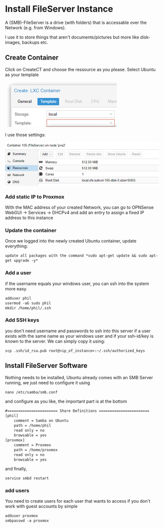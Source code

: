 # Install FileServer Instance

A (SMB)-FileServer is a drive (with folders) that is accessable over the Network (e.g. from Windows). 

I use it to store things that aren't documents/pictures but more like disk-images, backups etc.

## Create Container

Click on CreateCT and choose the ressource as you please.
Select Ubuntu as your template

![Wizard](2020-07-17-22-34-06.png)

I use those settings:

![Settings](2020-07-17-23-19-55.png)

### Add static IP to Proxmox

With the MAC address of your created Network, you can go to OPNSense WebGUI -> Services -> DHCPv4 and add an entry to assign a fixed IP address to this instance

### Update the container

Once we logged into the newly created Ubuntu container, update everything:

    update all packages with the command *sudo apt-get update && sudo apt-get upgrade -y* 

### Add a user

if the username equals your windows user, you can ssh into the system more easy.

    adduser phil
    usermod -aG sudo phil 
    mkdir /home/phil/.ssh

### Add SSH keys

you don't need username and passwords to ssh into this server if a user exists with the same name as your windows user and if your ssh-id/key is known to the server. We can simply copy it using: 

    scp .ssh/id_rsa.pub root@<ip_of_instance>:~/.ssh/authorized_keys

## Install FileServer Software

Nothing needs to be installed, Ubuntu already comes with an SMB Server running, we just need to configure it using 

    nano /etc/samba/smb.conf

and configure as you like, the important part is at the bottom

    #======================= Share Definitions =======================
    [phil]
        comment = Samba on Ubuntu
        path = /home/phil
        read only = no
        browsable = yes
    [proxmox]
        comment = Proxmox
        path = /home/proxmox
        read only = no
        browsable = yes

and finally,

    service smbd restart

### add users

You need to create users for each user that wants to access if you don't work with guest accounts by simple

    adduser proxmox
    smbpasswd -a proxmox
